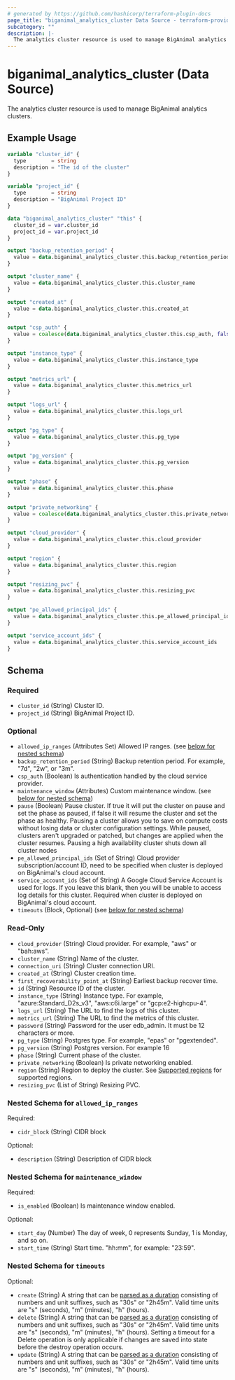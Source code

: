 ```yaml
---
# generated by https://github.com/hashicorp/terraform-plugin-docs
page_title: "biganimal_analytics_cluster Data Source - terraform-provider-biganimal"
subcategory: ""
description: |-
  The analytics cluster resource is used to manage BigAnimal analytics clusters.
---
```


# biganimal_analytics_cluster (Data Source)

The analytics cluster resource is used to manage BigAnimal analytics clusters.

## Example Usage

```terraform
variable "cluster_id" {
  type        = string
  description = "The id of the cluster"
}

variable "project_id" {
  type        = string
  description = "BigAnimal Project ID"
}

data "biganimal_analytics_cluster" "this" {
  cluster_id = var.cluster_id
  project_id = var.project_id
}

output "backup_retention_period" {
  value = data.biganimal_analytics_cluster.this.backup_retention_period
}

output "cluster_name" {
  value = data.biganimal_analytics_cluster.this.cluster_name
}

output "created_at" {
  value = data.biganimal_analytics_cluster.this.created_at
}

output "csp_auth" {
  value = coalesce(data.biganimal_analytics_cluster.this.csp_auth, false)
}

output "instance_type" {
  value = data.biganimal_analytics_cluster.this.instance_type
}

output "metrics_url" {
  value = data.biganimal_analytics_cluster.this.metrics_url
}

output "logs_url" {
  value = data.biganimal_analytics_cluster.this.logs_url
}

output "pg_type" {
  value = data.biganimal_analytics_cluster.this.pg_type
}

output "pg_version" {
  value = data.biganimal_analytics_cluster.this.pg_version
}

output "phase" {
  value = data.biganimal_analytics_cluster.this.phase
}

output "private_networking" {
  value = coalesce(data.biganimal_analytics_cluster.this.private_networking, false)
}

output "cloud_provider" {
  value = data.biganimal_analytics_cluster.this.cloud_provider
}

output "region" {
  value = data.biganimal_analytics_cluster.this.region
}

output "resizing_pvc" {
  value = data.biganimal_analytics_cluster.this.resizing_pvc
}

output "pe_allowed_principal_ids" {
  value = data.biganimal_analytics_cluster.this.pe_allowed_principal_ids
}

output "service_account_ids" {
  value = data.biganimal_analytics_cluster.this.service_account_ids
}
```

<!-- schema generated by tfplugindocs -->
## Schema

### Required

- `cluster_id` (String) Cluster ID.
- `project_id` (String) BigAnimal Project ID.

### Optional

- `allowed_ip_ranges` (Attributes Set) Allowed IP ranges. (see [below for nested schema](#nestedatt--allowed_ip_ranges))
- `backup_retention_period` (String) Backup retention period. For example, "7d", "2w", or "3m".
- `csp_auth` (Boolean) Is authentication handled by the cloud service provider.
- `maintenance_window` (Attributes) Custom maintenance window. (see [below for nested schema](#nestedatt--maintenance_window))
- `pause` (Boolean) Pause cluster. If true it will put the cluster on pause and set the phase as paused, if false it will resume the cluster and set the phase as healthy. Pausing a cluster allows you to save on compute costs without losing data or cluster configuration settings. While paused, clusters aren't upgraded or patched, but changes are applied when the cluster resumes. Pausing a high availability cluster shuts down all cluster nodes
- `pe_allowed_principal_ids` (Set of String) Cloud provider subscription/account ID, need to be specified when cluster is deployed on BigAnimal's cloud account.
- `service_account_ids` (Set of String) A Google Cloud Service Account is used for logs. If you leave this blank, then you will be unable to access log details for this cluster. Required when cluster is deployed on BigAnimal's cloud account.
- `timeouts` (Block, Optional) (see [below for nested schema](#nestedblock--timeouts))

### Read-Only

- `cloud_provider` (String) Cloud provider. For example, "aws" or "bah:aws".
- `cluster_name` (String) Name of the cluster.
- `connection_uri` (String) Cluster connection URI.
- `created_at` (String) Cluster creation time.
- `first_recoverability_point_at` (String) Earliest backup recover time.
- `id` (String) Resource ID of the cluster.
- `instance_type` (String) Instance type. For example, "azure:Standard_D2s_v3", "aws:c6i.large" or "gcp:e2-highcpu-4".
- `logs_url` (String) The URL to find the logs of this cluster.
- `metrics_url` (String) The URL to find the metrics of this cluster.
- `password` (String) Password for the user edb_admin. It must be 12 characters or more.
- `pg_type` (String) Postgres type. For example, "epas" or "pgextended".
- `pg_version` (String) Postgres version. For example 16
- `phase` (String) Current phase of the cluster.
- `private_networking` (Boolean) Is private networking enabled.
- `region` (String) Region to deploy the cluster. See [Supported regions](https://www.enterprisedb.com/docs/biganimal/latest/overview/03a_region_support/) for supported regions.
- `resizing_pvc` (List of String) Resizing PVC.

<a id="nestedatt--allowed_ip_ranges"></a>
### Nested Schema for `allowed_ip_ranges`

Required:

- `cidr_block` (String) CIDR block

Optional:

- `description` (String) Description of CIDR block


<a id="nestedatt--maintenance_window"></a>
### Nested Schema for `maintenance_window`

Required:

- `is_enabled` (Boolean) Is maintenance window enabled.

Optional:

- `start_day` (Number) The day of week, 0 represents Sunday, 1 is Monday, and so on.
- `start_time` (String) Start time. "hh:mm", for example: "23:59".


<a id="nestedblock--timeouts"></a>
### Nested Schema for `timeouts`

Optional:

- `create` (String) A string that can be [parsed as a duration](https://pkg.go.dev/time#ParseDuration) consisting of numbers and unit suffixes, such as "30s" or "2h45m". Valid time units are "s" (seconds), "m" (minutes), "h" (hours).
- `delete` (String) A string that can be [parsed as a duration](https://pkg.go.dev/time#ParseDuration) consisting of numbers and unit suffixes, such as "30s" or "2h45m". Valid time units are "s" (seconds), "m" (minutes), "h" (hours). Setting a timeout for a Delete operation is only applicable if changes are saved into state before the destroy operation occurs.
- `update` (String) A string that can be [parsed as a duration](https://pkg.go.dev/time#ParseDuration) consisting of numbers and unit suffixes, such as "30s" or "2h45m". Valid time units are "s" (seconds), "m" (minutes), "h" (hours).
